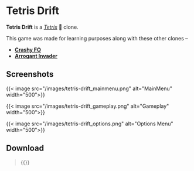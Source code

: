 # Tetris Drift


**Tetris Drift** is a *[Tetris](https://en.wikipedia.org/wiki/Tetris)* 🧱 clone.

This game was made for learning purposes along with these other clones – 

- **[Crashy FO](https://intisarbnaim.com/crashy-fo/)** 
- **[Arrogant Invader](https://intisarbnaim.com/arrogant-invader)**

## Screenshots

{{< image src="/images/tetris-drift_mainmenu.png" alt="MainMenu" width="500">}}

{{< image src="/images/tetris-drift_gameplay.png" alt="Gameplay" width="500">}}

{{< image src="/images/tetris-drift_options.png" alt="Options Menu" width="500">}}

## Download

> {{<link href="https://darkspactus.itch.io/tetris" content="Tetris Drift">}}

